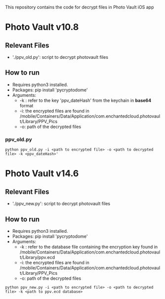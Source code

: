 This repository contains the code for decrypt files in Photo Vault iOS app

# Photo Vault v10.8

## Relevant Files
- './ppv_old.py': script to decrypt photovault files

## How to run

* Requires python3 installed.
* Packages: pip install 'pycryptodome'
* Arguments:
    * -k : refer to the key 'ppv_dateHash' from the keychain in **base64** format
    * -i: the encrypted files are found in /mobile/Containers/Data/Application/com.enchantedcloud.photovault/Library/PPV_Pics
    * -o: path of the decrypted files

### ppv_old.py
```
python ppv_old.py -i <path to encrypted file> -o <path to decrypted file> -k <ppv_dateHash>'
```
# Photo Vault v14.6

## Relevant Files
- './ppv_new.py': script to decrypt photovault files

## How to run

* Requires python3 installed.
* Packages: pip install 'pycryptodome'
* Arguments:
    * -k : refer to the database file containing the encryption key found in /mobile/Containers/Data/Application/com.enchantedcloud.photovault/Library/ppv.ecd
    * -i: the encrypted files are found in /mobile/Containers/Data/Application/com.enchantedcloud.photovault/Library/PPV_Pics
    * -o: path of the decrypted files

```
python ppv_new.py -i <path to encrypted file> -o <path to decrypted file> -k <path to ppv.ecd database>
```